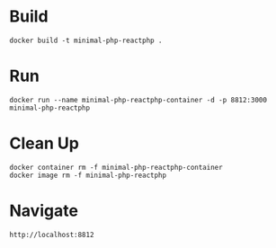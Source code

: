 # Build
    docker build -t minimal-php-reactphp .

# Run
    docker run --name minimal-php-reactphp-container -d -p 8812:3000 minimal-php-reactphp
    
# Clean Up
    docker container rm -f minimal-php-reactphp-container
    docker image rm -f minimal-php-reactphp

# Navigate
    http://localhost:8812
